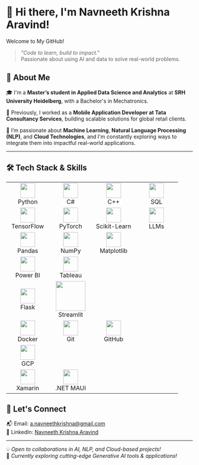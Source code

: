 # 👋 Hi there, I'm Navneeth Krishna Aravind!

Welcome to My GitHub!

> *"Code to learn, build to impact."*  
> Passionate about using AI and data to solve real-world problems.


## 🚀 About Me

🎓 I'm a **Master’s student in Applied Data Science and Analytics** at **SRH University Heidelberg**, with a Bachelor's in Mechatronics.

💼 Previously, I worked as a **Mobile Application Developer at Tata Consultancy Services**, building scalable solutions for global retail clients.

🧠 I’m passionate about **Machine Learning**, **Natural Language Processing (NLP)**, and **Cloud Technologies**, and I'm constantly exploring ways to integrate them into impactful real-world applications.

---

## 🛠 Tech Stack & Skills

<table>
  <!-- Programming Languages -->
  <tr>
    <td align="center" width="100">
      <img src="https://cdn.jsdelivr.net/gh/devicons/devicon/icons/python/python-original.svg" width="40"/><br>Python
    </td>
    <td align="center" width="100">
      <img src="https://cdn.jsdelivr.net/gh/devicons/devicon/icons/csharp/csharp-original.svg" width="40"/><br>C#
    </td>
    <td align="center" width="100">
      <img src="https://cdn.jsdelivr.net/gh/devicons/devicon/icons/cplusplus/cplusplus-original.svg" width="40"/><br>C++
    </td>
    <td align="center" width="100">
      <img src="https://cdn.jsdelivr.net/gh/devicons/devicon/icons/mysql/mysql-original-wordmark.svg" width="40"/><br>SQL
    </td>
  </tr>

  <!-- ML & Data Science Libraries -->
  <tr>
    <td align="center" width="100">
      <img src="https://www.vectorlogo.zone/logos/tensorflow/tensorflow-icon.svg" width="40"/><br>TensorFlow
    </td>
    <td align="center" width="100">
      <img src="https://upload.wikimedia.org/wikipedia/commons/1/10/PyTorch_logo_icon.svg" width="40"/><br>PyTorch
    </td>
    <td align="center" width="100">
      <img src="https://upload.wikimedia.org/wikipedia/commons/0/05/Scikit_learn_logo_small.svg" width="40"/><br>Scikit-Learn
    </td>
    <td align="center" width="100">
      <img src="https://i.pinimg.com/736x/cb/1c/0f/cb1c0f512b3425b1c743e51ee17eb56c.jpg" width="40"/><br>LLMs
    </td>
  </tr>

  <!-- Data Manipulation & Visualization -->
  <tr>
    <td align="center" width="100">
      <img src="https://cdn.jsdelivr.net/gh/devicons/devicon/icons/pandas/pandas-original.svg" width="40"/><br>Pandas
    </td>
    <td align="center" width="100">
      <img src="https://cdn.jsdelivr.net/gh/devicons/devicon/icons/numpy/numpy-original.svg" width="40"/><br>NumPy
    </td>
    <td align="center" width="100">
      <img src="https://cdn.jsdelivr.net/gh/devicons/devicon/icons/matplotlib/matplotlib-original.svg" width="40"/><br>Matplotlib
    </td>
  </tr>

  <!-- Visualization Tools -->
  <tr>
    <td align="center" width="100">
      <img src="https://cdn-dynmedia-1.microsoft.com/is/image/microsoftcorp/Hero_BPI_icon1?resMode=sharp2&op_usm=1.5,0.65,15,0&wid=96&hei=96&qlt=100&fmt=png-alpha&fit=constrain" width="40"/><br>Power BI
    </td>
    <td align="center" width="100">
      <img src="https://upload.wikimedia.org/wikipedia/commons/4/4b/Tableau_Logo.png" width="40"/><br>Tableau
    </td>
  </tr>

  <!-- Web Frameworks -->
  <tr>
    <td align="center" width="100">
      <img src="https://upload.wikimedia.org/wikipedia/commons/3/3c/Flask_logo.svg" width="40"/><br>Flask
    </td>
    <td align="center" width="100">
      <img src="https://streamlit.io/images/brand/streamlit-logo-secondary-colormark-darktext.png" width="80"/><br>Streamlit
    </td>
  </tr>

  <!-- DevOps & Tools -->
  <tr>
    <td align="center" width="100">
      <img src="https://cdn.jsdelivr.net/gh/devicons/devicon/icons/docker/docker-original.svg" width="40"/><br>Docker
    </td>
    <td align="center" width="100">
      <img src="https://cdn.jsdelivr.net/gh/devicons/devicon/icons/git/git-original.svg" width="40"/><br>Git
    </td>
    <td align="center" width="100">
      <img src="https://cdn.jsdelivr.net/gh/devicons/devicon/icons/github/github-original.svg" width="40"/><br>GitHub
    </td>
  </tr>

  <!-- Cloud Platforms -->
  <tr>
    <td align="center" width="100">
      <img src="https://cdn.worldvectorlogo.com/logos/google-cloud-1.svg" width="40"/><br>GCP
    </td>
    <!-- You can add Azure or AWS here if needed -->
  </tr>

  <!-- App Development -->
  <tr>
    <td align="center" width="100">
      <img src="https://cdn.jsdelivr.net/gh/devicons/devicon/icons/xamarin/xamarin-original.svg" width="40"/><br>Xamarin
    </td>
    <td align="center" width="100">
      <img src="https://devblogs.microsoft.com/dotnet/wp-content/uploads/sites/10/2021/10/shadow.png" width="40"/><br>.NET MAUI
    </td>
  </tr>
</table>


## 🤝 Let's Connect

📬 Email: a.navneethkrishna@gmail.com  
💼 LinkedIn: [Navneeth Krishna Aravind](https://www.linkedin.com/in/navneeth-krishna-a-a859a71b3)  

---

💡 *Open to collaborations in AI, NLP, and Cloud-based projects!*  
🌱 *Currently exploring cutting-edge Generative AI tools & applications!*

